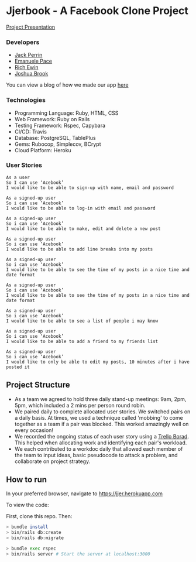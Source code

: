 # Jjerbook - A Facebook Clone Project

[Project Presentation](https://docs.google.com/presentation/d/1gWtnQ4D-MyP2R6Sh-feavnbzL-ol5f15jrD1RK5cihk/edit?usp=sharing)

### Developers

- [Jack Perrin](https://github.com/perrinjack)
- [Emanuele Pace](https://github.com/Emanuele-20)
- [Rich Ewin](https://github.com/joshuaabrookuk)
- [Joshua Brook](https://github.com/TimCPB)

You can view a blog of how we made our app [here](https://github.com/Emanuele-20/acebook-rails-template/wiki)

### Technologies

- Programming Language: Ruby, HTML, CSS
- Web Framework: Ruby on Rails
- Testing Framework: Rspec, Capybara
- CI/CD: Travis
- Database: PostgreSQL, TablePlus
- Gems: Rubocop, Simplecov, BCrypt
- Cloud Platform: Heroku

### User Stories

```
As a user
So I can use ‘Acebook’
I would like to be able to sign-up with name, email and password
```
```
As a signed-up user 
So i can use ‘Acebook’
I would like to be able to log-in with email and password
```
```
As a signed-up user
So i can use ‘Acebook’
I would like to be able to make, edit and delete a new post
```
```
As a signed-up user
So i can use ‘Acebook’
I would like to be able to add line breaks into my posts
```
```
As a signed-up user
So i can use ‘Acebook’
I would like to be able to see the time of my posts in a nice time and date format
```
```
As a signed-up user
So i can use ‘Acebook’
I would like to be able to see the time of my posts in a nice time and date format
```
```
As a signed-up user
So i can use ‘Acebook’
I would like to be able to see a list of people i may know
```
```
As a signed-up user
So i can use ‘Acebook’
I would like to be able to add a friend to my friends list
```
```
As a signed-up user
So i can use ‘Acebook’
I would like to only be able to edit my posts, 10 minutes after i have posted it
```

## Project Structure

- As a team we agreed to hold three daily stand-up meetings: 9am, 2pm, 5pm, which included a 2 mins per person round robin.
- We paired daily to complete allocated user stories. We switched pairs on a daily basis. At times, we used a technique called 'mobbing' to come together as a team if a pair was blocked. This worked amazingly well on every occasion!
- We recorded the ongoing status of each user story using a [Trello Borad](https://trello.com/b/vPCTtQTU/jjer-acebook-team-project). This helped when allocating work and identifying each pair's workload.
- We each contributed to a workdoc daily that allowed each member of the team to input ideas, basic pseudocode to attack a problem, and collaborate on project strategy.

## How to run

In your preferred browser, navigate to https://jjer.herokuapp.com

To view the code:

First, clone this repo. Then:

```bash
> bundle install
> bin/rails db:create
> bin/rails db:migrate

> bundle exec rspec
> bin/rails server # Start the server at localhost:3000
```
